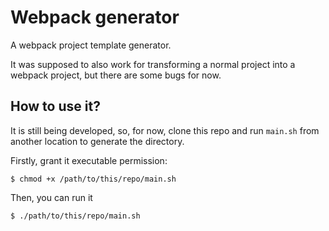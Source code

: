 # Webpack generator

A webpack project template generator.

It was supposed to also work for transforming a normal project into a webpack
project, but there are some bugs for now.

## How to use it?

It is still being developed, so, for now, clone this repo and run `main.sh` from
another location to generate the directory.

Firstly, grant it executable permission:

```console
$ chmod +x /path/to/this/repo/main.sh
```

Then, you can run it

```console
$ ./path/to/this/repo/main.sh
```
